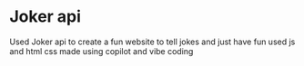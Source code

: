 # Joker api 
Used Joker api to create a fun website to tell jokes and just have fun
used js and html css
made using copilot and vibe coding
